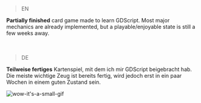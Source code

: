 > EN

**Partially finished** card game made to learn GDScript. 
Most major mechanics are already implemented, but a playable/enjoyable state is still a few weeks away.

ㅤ
> DE

**Teilweise fertiges** Kartenspiel, mit dem ich mir GDScript beigebracht hab.
Die meiste wichtige Zeug ist bereits fertig, wird jedoch erst in ein paar Wochen in einem guten Zustand sein.

![wow-it's-a-small-gif](https://github.com/stacktrace-error/card-game/assets/89076920/af751274-0696-4810-b22f-3a4c1b530611)

